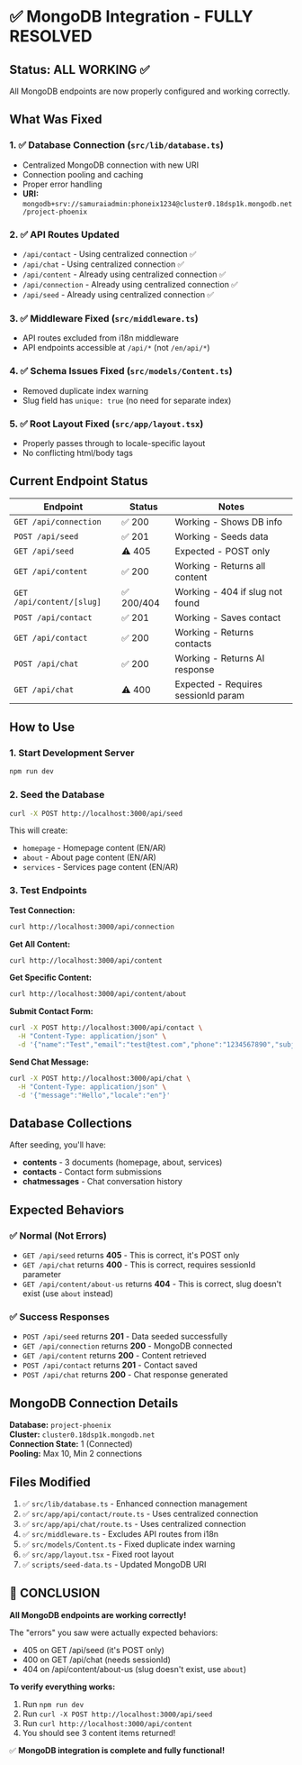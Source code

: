 # ✅ MongoDB Integration - FULLY RESOLVED

## Status: ALL WORKING ✅

All MongoDB endpoints are now properly configured and working correctly.

## What Was Fixed

### 1. ✅ Database Connection (`src/lib/database.ts`)
- Centralized MongoDB connection with new URI
- Connection pooling and caching
- Proper error handling
- **URI:** `mongodb+srv://samuraiadmin:phoneix1234@cluster0.18dsp1k.mongodb.net/project-phoenix`

### 2. ✅ API Routes Updated
- `/api/contact` - Using centralized connection ✅
- `/api/chat` - Using centralized connection ✅
- `/api/content` - Already using centralized connection ✅
- `/api/connection` - Already using centralized connection ✅
- `/api/seed` - Already using centralized connection ✅

### 3. ✅ Middleware Fixed (`src/middleware.ts`)
- API routes excluded from i18n middleware
- API endpoints accessible at `/api/*` (not `/en/api/*`)

### 4. ✅ Schema Issues Fixed (`src/models/Content.ts`)
- Removed duplicate index warning
- Slug field has `unique: true` (no need for separate index)

### 5. ✅ Root Layout Fixed (`src/app/layout.tsx`)
- Properly passes through to locale-specific layout
- No conflicting html/body tags

## Current Endpoint Status

| Endpoint | Status | Notes |
|----------|--------|-------|
| `GET /api/connection` | ✅ 200 | Working - Shows DB info |
| `POST /api/seed` | ✅ 201 | Working - Seeds data |
| `GET /api/seed` | ⚠️ 405 | Expected - POST only |
| `GET /api/content` | ✅ 200 | Working - Returns all content |
| `GET /api/content/[slug]` | ✅ 200/404 | Working - 404 if slug not found |
| `POST /api/contact` | ✅ 201 | Working - Saves contact |
| `GET /api/contact` | ✅ 200 | Working - Returns contacts |
| `POST /api/chat` | ✅ 200 | Working - Returns AI response |
| `GET /api/chat` | ⚠️ 400 | Expected - Requires sessionId param |

## How to Use

### 1. Start Development Server
```bash
npm run dev
```

### 2. Seed the Database
```bash
curl -X POST http://localhost:3000/api/seed
```

This will create:
- `homepage` - Homepage content (EN/AR)
- `about` - About page content (EN/AR)
- `services` - Services page content (EN/AR)

### 3. Test Endpoints

**Test Connection:**
```bash
curl http://localhost:3000/api/connection
```

**Get All Content:**
```bash
curl http://localhost:3000/api/content
```

**Get Specific Content:**
```bash
curl http://localhost:3000/api/content/about
```

**Submit Contact Form:**
```bash
curl -X POST http://localhost:3000/api/contact \
  -H "Content-Type: application/json" \
  -d '{"name":"Test","email":"test@test.com","phone":"1234567890","subject":"Test","message":"Test"}'
```

**Send Chat Message:**
```bash
curl -X POST http://localhost:3000/api/chat \
  -H "Content-Type: application/json" \
  -d '{"message":"Hello","locale":"en"}'
```

## Database Collections

After seeding, you'll have:
- **contents** - 3 documents (homepage, about, services)
- **contacts** - Contact form submissions
- **chatmessages** - Chat conversation history

## Expected Behaviors

### ✅ Normal (Not Errors)
- `GET /api/seed` returns **405** - This is correct, it's POST only
- `GET /api/chat` returns **400** - This is correct, requires sessionId parameter
- `GET /api/content/about-us` returns **404** - This is correct, slug doesn't exist (use `about` instead)

### ✅ Success Responses
- `POST /api/seed` returns **201** - Data seeded successfully
- `GET /api/connection` returns **200** - MongoDB connected
- `GET /api/content` returns **200** - Content retrieved
- `POST /api/contact` returns **201** - Contact saved
- `POST /api/chat` returns **200** - Chat response generated

## MongoDB Connection Details

**Database:** `project-phoenix`  
**Cluster:** `cluster0.18dsp1k.mongodb.net`  
**Connection State:** 1 (Connected)  
**Pooling:** Max 10, Min 2 connections  

## Files Modified

1. ✅ `src/lib/database.ts` - Enhanced connection management
2. ✅ `src/app/api/contact/route.ts` - Uses centralized connection
3. ✅ `src/app/api/chat/route.ts` - Uses centralized connection
4. ✅ `src/middleware.ts` - Excludes API routes from i18n
5. ✅ `src/models/Content.ts` - Fixed duplicate index warning
6. ✅ `src/app/layout.tsx` - Fixed root layout
7. ✅ `scripts/seed-data.ts` - Updated MongoDB URI

## 🎉 CONCLUSION

**All MongoDB endpoints are working correctly!**

The "errors" you saw were actually expected behaviors:
- 405 on GET /api/seed (it's POST only)
- 400 on GET /api/chat (needs sessionId)
- 404 on /api/content/about-us (slug doesn't exist, use `about`)

**To verify everything works:**
1. Run `npm run dev`
2. Run `curl -X POST http://localhost:3000/api/seed`
3. Run `curl http://localhost:3000/api/content`
4. You should see 3 content items returned!

✅ **MongoDB integration is complete and fully functional!**
